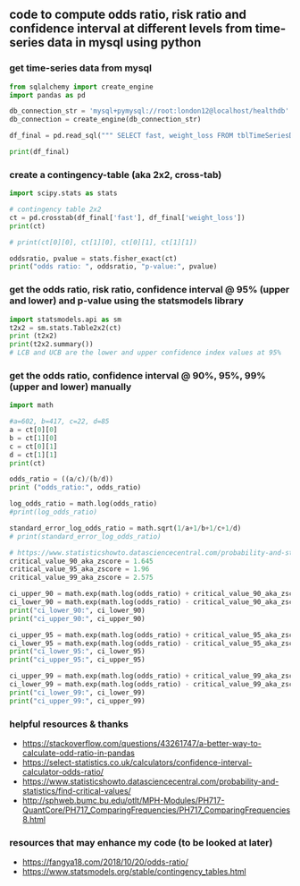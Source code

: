 ## code to compute odds ratio, risk ratio and confidence interval at different levels from time-series data in mysql using python

### get time-series data from mysql
```python
from sqlalchemy import create_engine
import pandas as pd

db_connection_str = 'mysql+pymysql://root:london12@localhost/healthdb'
db_connection = create_engine(db_connection_str)

df_final = pd.read_sql(""" SELECT fast, weight_loss FROM tblTimeSeriesDataEnhanced ORDER BY date; """, con=db_connection)

print(df_final)
```

### create a contingency-table (aka 2x2, cross-tab)
```python
import scipy.stats as stats

# contingency table 2x2
ct = pd.crosstab(df_final['fast'], df_final['weight_loss'])
print(ct)

# print(ct[0][0], ct[1][0], ct[0][1], ct[1][1])

oddsratio, pvalue = stats.fisher_exact(ct)
print("odds ratio: ", oddsratio, "p-value:", pvalue)
```

### get the odds ratio, risk ratio, confidence interval @ 95% (upper and lower) and p-value using the statsmodels library
```python
import statsmodels.api as sm
t2x2 = sm.stats.Table2x2(ct)
print (t2x2)
print(t2x2.summary())
# LCB and UCB are the lower and upper confidence index values at 95%
```

### get the odds ratio, confidence interval @ 90%, 95%, 99% (upper and lower) manually
```python
import math

#a=602, b=417, c=22, d=85
a = ct[0][0]
b = ct[1][0]
c = ct[0][1]
d = ct[1][1]
print(ct)

odds_ratio = ((a/c)/(b/d))
print ("odds_ratio:", odds_ratio)

log_odds_ratio = math.log(odds_ratio)
#print(log_odds_ratio)

standard_error_log_odds_ratio = math.sqrt(1/a+1/b+1/c+1/d)
# print(standard_error_log_odds_ratio)

# https://www.statisticshowto.datasciencecentral.com/probability-and-statistics/find-critical-values/
critical_value_90_aka_zscore = 1.645
critical_value_95_aka_zscore = 1.96
critical_value_99_aka_zscore = 2.575

ci_upper_90 = math.exp(math.log(odds_ratio) + critical_value_90_aka_zscore * standard_error_log_odds_ratio)
ci_lower_90 = math.exp(math.log(odds_ratio) - critical_value_90_aka_zscore * standard_error_log_odds_ratio)
print("ci_lower_90:", ci_lower_90)
print("ci_upper_90:", ci_upper_90)

ci_upper_95 = math.exp(math.log(odds_ratio) + critical_value_95_aka_zscore * standard_error_log_odds_ratio)
ci_lower_95 = math.exp(math.log(odds_ratio) - critical_value_95_aka_zscore * standard_error_log_odds_ratio)
print("ci_lower_95:", ci_lower_95)
print("ci_upper_95:", ci_upper_95)

ci_upper_99 = math.exp(math.log(odds_ratio) + critical_value_99_aka_zscore * standard_error_log_odds_ratio)
ci_lower_99 = math.exp(math.log(odds_ratio) - critical_value_99_aka_zscore * standard_error_log_odds_ratio)
print("ci_lower_99:", ci_lower_99)
print("ci_upper_99:", ci_upper_99)
```



### helpful resources & thanks
- https://stackoverflow.com/questions/43261747/a-better-way-to-calculate-odd-ratio-in-pandas
- https://select-statistics.co.uk/calculators/confidence-interval-calculator-odds-ratio/
- https://www.statisticshowto.datasciencecentral.com/probability-and-statistics/find-critical-values/
- http://sphweb.bumc.bu.edu/otlt/MPH-Modules/PH717-QuantCore/PH717_ComparingFrequencies/PH717_ComparingFrequencies8.html

### resources that may enhance my code (to be looked at later)
- https://fangya18.com/2018/10/20/odds-ratio/
- https://www.statsmodels.org/stable/contingency_tables.html
